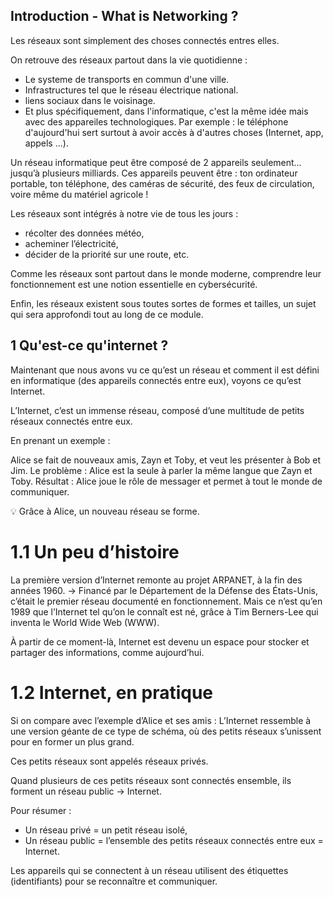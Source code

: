 ## Introduction - What is Networking ? 
Les réseaux sont simplement des choses connectés entres elles.

On retrouve des réseaux partout dans la vie quotidienne : 

- Le systeme de transports en commun d'une ville.
- Infrastructures tel que le réseau électrique national.
- liens sociaux dans le voisinage.
- Et plus spécifiquement, dans l'informatique, c'est la même idée mais avec des appareiles technologiques. Par exemple : le téléphone d'aujourd'hui sert surtout à avoir accès à d'autres choses (Internet, app, appels ...).

Un réseau informatique peut être composé de 2 appareils seulement… jusqu’à plusieurs milliards.
Ces appareils peuvent être : ton ordinateur portable, ton téléphone, des caméras de sécurité, des feux de circulation, voire même du matériel agricole !

Les réseaux sont intégrés à notre vie de tous les jours :
- récolter des données météo,
- acheminer l’électricité,
- décider de la priorité sur une route, etc.

Comme les réseaux sont partout dans le monde moderne, comprendre leur fonctionnement est une notion essentielle en cybersécurité.

Enfin, les réseaux existent sous toutes sortes de formes et tailles, un sujet qui sera approfondi tout au long de ce module.

## 1 Qu'est-ce qu'internet ? 
Maintenant que nous avons vu ce qu’est un réseau et comment il est défini en informatique (des appareils connectés entre eux), voyons ce qu’est Internet.

L’Internet, c’est un immense réseau, composé d’une multitude de petits réseaux connectés entre eux.

En prenant un exemple :

Alice se fait de nouveaux amis, Zayn et Toby, et veut les présenter à Bob et Jim.
Le problème : Alice est la seule à parler la même langue que Zayn et Toby.
Résultat : Alice joue le rôle de messager et permet à tout le monde de communiquer.

💡 Grâce à Alice, un nouveau réseau se forme.

# 1.1 Un peu d’histoire

La première version d’Internet remonte au projet ARPANET, à la fin des années 1960.
→ Financé par le Département de la Défense des États-Unis, c’était le premier réseau documenté en fonctionnement.
Mais ce n’est qu’en 1989 que l’Internet tel qu’on le connaît est né, grâce à Tim Berners-Lee qui inventa le World Wide Web (WWW).

À partir de ce moment-là, Internet est devenu un espace pour stocker et partager des informations, comme aujourd’hui.

# 1.2 Internet, en pratique

Si on compare avec l’exemple d’Alice et ses amis :
L’Internet ressemble à une version géante de ce type de schéma, où des petits réseaux s’unissent pour en former un plus grand.

Ces petits réseaux sont appelés réseaux privés.

Quand plusieurs de ces petits réseaux sont connectés ensemble, ils forment un réseau public → Internet.

Pour résumer :
- Un réseau privé = un petit réseau isolé,
- Un réseau public = l’ensemble des petits réseaux connectés entre eux = Internet.

Les appareils qui se connectent à un réseau utilisent des étiquettes (identifiants) pour se reconnaître et communiquer.
